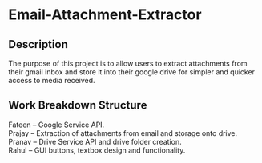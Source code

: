 # Email-Attachment-Extractor

## Description
The purpose of this project is to allow users to extract attachments from their gmail inbox and store it into their google drive for simpler and quicker access to media received.


## Work Breakdown Structure
Fateen – Google Service API. <br>
Prajay – Extraction of attachments from email and storage onto drive.<br>
Pranav – Drive Service API and drive folder creation.<br>
Rahul – GUI buttons, textbox design and functionality.<br>
